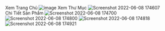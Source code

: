 Xem Trang Chủ
![image](https://user-images.githubusercontent.com/101659722/172597707-ad44a176-a9bc-4ae4-a27c-ef597ec88cb3.png)
Xem Thư Mục
![Screenshot 2022-06-08 174607](https://user-images.githubusercontent.com/101659722/172598671-dc10e437-0f13-431b-bfab-fa93ce882f28.png)
Chi Tiết Sản Phẩm
![Screenshot 2022-06-08 174700](https://user-images.githubusercontent.com/101659722/172598689-513db873-d97a-477d-bc7a-0deffb24ce9d.png)
![Screenshot 2022-06-08 174800](https://user-images.githubusercontent.com/101659722/172598705-07fe77b2-1ace-4659-8eb6-41084e4a107d.png)
![Screenshot 2022-06-08 174818](https://user-images.githubusercontent.com/101659722/172598717-cc20eaf2-2129-4ed4-8bfc-20b0fb8e6ee2.png)
![Screenshot 2022-06-08 174921](https://user-images.githubusercontent.com/101659722/172598729-4aa0d4bb-d344-4d44-9909-ed5acce134a1.png)
